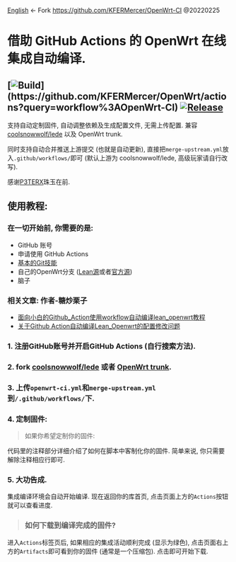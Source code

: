 [English](README-en.md) ←
Fork https://github.com/KFERMercer/OpenWrt-CI @20220225

# 借助 GitHub Actions 的 OpenWrt 在线集成自动编译.

## [![Build](https://img.shields.io/github/workflow/status/KFERMercer/OpenWrt/OpenWrt-CI/master?)](https://github.com/KFERMercer/OpenWrt/actions?query=workflow%3AOpenWrt-CI) [![Release](https://img.shields.io/github/release/KFERMercer/OpenWrt-CI?color=blue)](https://github.com/KFERMercer/OpenWrt-CI/releases)

支持自动定制固件, 自动调整依赖及生成配置文件, 无需上传配置. 兼容 [coolsnowwolf/lede](https://github.com/coolsnowwolf/lede) 以及 OpenWrt trunk.

同时支持自动合并推送上游提交 (也就是自动更新), 直接把`merge-upstream.yml`放入`.github/workflows/`即可 (默认上游为 coolsnowwolf/lede, 高级玩家请自行改写).

感谢[P3TERX](https://github.com/P3TERX/Actions-OpenWrt)珠玉在前.

## 使用教程:

### 在一切开始前, 你需要的是:

- GitHub 账号
- 申请使用 GitHub Actions
- [基本的Git技能](https://www.liaoxuefeng.com/wiki/896043488029600)
- 自己的OpenWrt分支 ([Lean源](https://github.com/coolsnowwolf/lede)或者[官方源](https://github.com/openwrt/openwrt/))
- 脑子

### 相关文章: 作者-糖炒栗子 

- [面向小白的Github_Action使用workflow自动编译lean_openwrt教程](https://zhuanlan.zhihu.com/p/94402324)
- [关于Github Action自动编译Lean_Openwrt的配置修改问题](https://zhuanlan.zhihu.com/p/94527343)

### 1. 注册GitHub账号并开启GitHub Actions (自行搜索方法).

### 2. fork [coolsnowwolf/lede](https://github.com/coolsnowwolf/lede) 或者 [OpenWrt trunk](https://github.com/openwrt/openwrt).

### 3. 上传`openwrt-ci.yml`和`merge-upstream.yml`到`/.github/workflows/`下.

### 4. 定制固件:

> 如果你希望定制你的固件:

代码里的注释部分详细介绍了如何在脚本中客制化你的固件. 简单来说, 你只需要解除注释相应行即可.

### 5. 大功告成.

集成编译环境会自动开始编译. 现在返回你的库首页, 点击页面上方的`Actions`按钮就可以查看进度.

> ### 如何下载到编译完成的固件?

进入`Actions`标签页后, 如果相应的集成活动顺利完成 (显示为绿色), 点击页面右上方的`Artifacts`即可看到你的固件 (通常是一个压缩包). 点击即可开始下载.

